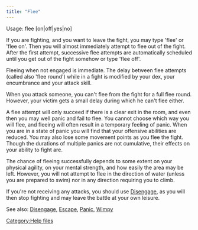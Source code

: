 ```yaml
---
title: "Flee"
---
```


Usage: flee \[on\|off\|yes\|no\]

If you are fighting, and you want to leave the fight, you may type
'flee' or 'flee on'. Then you will almost immediately attempt to flee
out of the fight. After the first attempt, successive flee attempts are
automatically scheduled until you get out of the fight somehow or type
'flee off'.

Fleeing when not engaged is immediate. The delay between flee attempts
(called also 'flee round') while in a fight is modified by your dex,
your encumbrance and your attack skill.

When you attack someone, you can't flee from the fight for a full flee
round. However, your victim gets a small delay during which he can't
flee either.

A flee attempt will only succeed if there is a clear exit in the room,
and even then you may well panic and fail to flee. You cannot choose
which way you will flee, and fleeing will often result in a temporary
feeling of panic. When you are in a state of panic you will find that
your offensive abilities are reduced. You may also lose some movement
points as you flee the fight. Though the durations of multiple panics
are not cumulative, their effects on your ability to fight are.

The chance of fleeing successfully depends to some extent on your
physical agility, on your mental strength, and how easily the area may
be left. However, you will not attempt to flee in the direction of water
(unless you are prepared to swim) nor in any direction requiring you to
climb.

If you're not receiving any attacks, you should use
[Disengage](Disengage "wikilink"), as you will then stop fighting and
may leave the battle at your own leisure.

See also: [Disengage](Disengage "wikilink"),
[Escape](Escape "wikilink"), [Panic](Panic "wikilink"),
[Wimpy](Wimpy "wikilink")

[Category:Help files](Category:Help_files "wikilink")